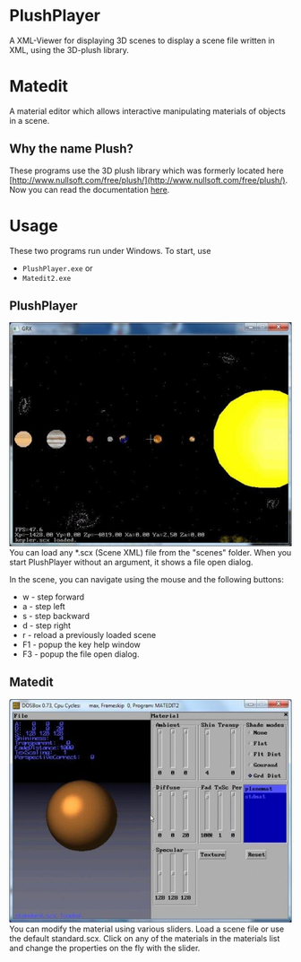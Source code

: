 # PlushPlayer
A XML-Viewer for displaying 3D scenes  to display a scene file written in XML, using the 3D-plush library.

# Matedit
A material editor which allows interactive manipulating materials of objects in a scene.  

 ## Why the name Plush?
These programs use the 3D plush library which was formerly located here
[http://www.nullsoft.com/free/plush/](http://www.nullsoft.com/free/plush/).
Now you can read the documentation [here](/depui/homepage/depui.htm).


# Usage
These two programs run under Windows.
To start, use

- `PlushPlayer.exe` or
- `Matedit2.exe`


## PlushPlayer
![PlushPlayer with kepler.scx](/assets/img/3.jpeg)
You can load any *.scx (Scene XML) file from the "scenes" folder.
When you start PlushPlayer without an argument, it shows a file open dialog.

In the scene, you can navigate using the mouse and the following buttons:
-  w - step forward
- a - step left
- s - step backward
- d - step right
- r - reload a previously loaded scene
- F1 - popup the key help window
- F3 - popup the file open dialog.

## Matedit
![Matedit with standard.scx](/assets/img/1.jpeg)
You can modify the material using various sliders. Load a scene file or use the default standard.scx. 
Click on any of the materials in the materials list and change the properties on the fly with the slider.